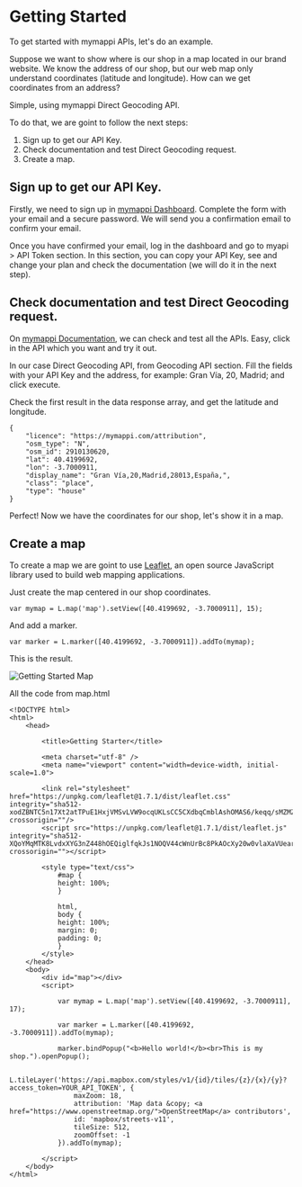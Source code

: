 # Getting Started

To get started with mymappi APIs, let's do an example.

Suppose we want to show where is our shop in a map located in our brand website. We know the 
address of our shop, but our web map only understand coordinates (latitude and longitude). 
How can we get coordinates from an address?

Simple, using mymappi Direct Geocoding API.

To do that, we are goint to follow the next steps:

1. Sign up to get our API Key.
2. Check documentation and test Direct Geocoding request.
3. Create a map.

## Sign up to get our API Key.

Firstly, we need to sign up in [mymappi Dashboard](https://dashboard.mymappi.com/signup). Complete the form 
with your email and a secure password. We will send you a confirmation email to confirm your email.

Once you have confirmed your email, log in the dashboard and go to myapi > API Token section. In this section, 
you can copy your API Key, see and change your plan and check the documentation (we will do it in the next
step).

## Check documentation and test Direct Geocoding request.

On [mymappi Documentation](https://api.mymappi.com/docs), we can check and test all the APIs. Easy, click 
in the API which you want and try it out.

In our case Direct Geocoding API, from Geocoding API section. Fill the fields with your API Key and 
the address, for example: Gran Vía, 20, Madrid; and click execute.

Check the first result in the data response array, and get the latitude and longitude.

```
{
    "licence": "https://mymappi.com/attribution",
    "osm_type": "N",
    "osm_id": 2910130620,
    "lat": 40.4199692,
    "lon": -3.7000911,
    "display_name": "Gran Vía,20,Madrid,28013,España,",
    "class": "place",
    "type": "house"
}
```

Perfect! Now we have the coordinates for our shop, let's show it in a map.

## Create a map

To create a map we are goint to use [Leaflet](https://leafletjs.com/), an open source JavaScript library 
used to build web mapping applications.

Just create the map centered in our shop coordinates.

```
var mymap = L.map('map').setView([40.4199692, -3.7000911], 15);
```

And add a marker.

```
var marker = L.marker([40.4199692, -3.7000911]).addTo(mymap);
```

This is the result.

![Getting Started Map](images/map)

All the code from map.html

```
<!DOCTYPE html>
<html>
    <head>
        
        <title>Getting Starter</title>

        <meta charset="utf-8" />
        <meta name="viewport" content="width=device-width, initial-scale=1.0">

        <link rel="stylesheet" href="https://unpkg.com/leaflet@1.7.1/dist/leaflet.css" integrity="sha512-xodZBNTC5n17Xt2atTPuE1HxjVMSvLVW9ocqUKLsCC5CXdbqCmblAshOMAS6/keqq/sMZMZ19scR4PsZChSR7A==" crossorigin=""/>
        <script src="https://unpkg.com/leaflet@1.7.1/dist/leaflet.js" integrity="sha512-XQoYMqMTK8LvdxXYG3nZ448hOEQiglfqkJs1NOQV44cWnUrBc8PkAOcXy20w0vlaXaVUearIOBhiXZ5V3ynxwA==" crossorigin=""></script>

        <style type="text/css">
            #map {
            height: 100%;
            }
    
            html,
            body {
            height: 100%;
            margin: 0;
            padding: 0;
            }
        </style>
    </head>
    <body>
        <div id="map"></div>
        <script>

            var mymap = L.map('map').setView([40.4199692, -3.7000911], 17);

            var marker = L.marker([40.4199692, -3.7000911]).addTo(mymap);

            marker.bindPopup("<b>Hello world!</b><br>This is my shop.").openPopup();

            L.tileLayer('https://api.mapbox.com/styles/v1/{id}/tiles/{z}/{x}/{y}?access_token=YOUR_API_TOKEN', {
                maxZoom: 18,
                attribution: 'Map data &copy; <a href="https://www.openstreetmap.org/">OpenStreetMap</a> contributors',
                id: 'mapbox/streets-v11',
                tileSize: 512,
                zoomOffset: -1
            }).addTo(mymap);

        </script>
    </body>
</html>
```
